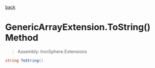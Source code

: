 ﻿

[back](/IronSphere.Extensions/types/GenericArrayExtension)

# GenericArrayExtension.ToString() Method

> Assembly: IronSphere.Extensions

```csharp
string ToString()
```



 
